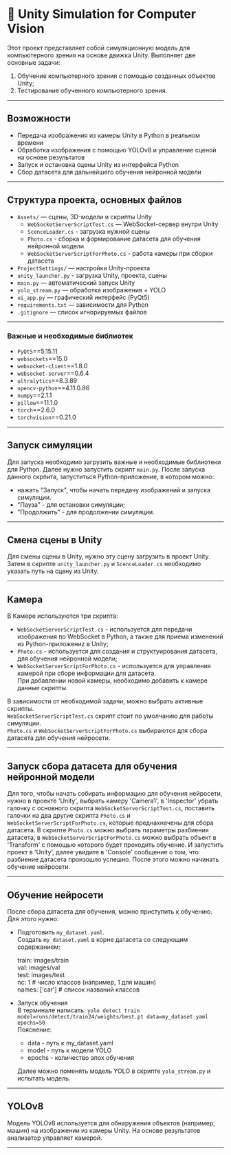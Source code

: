 # 🧠 Unity Simulation for Computer Vision

Этот проект представляет собой симуляционную модель для компьютерного зрения на основе движка Unity. 
Выполняет две основные задачи: 
1. Обучение компьютерного зрения с помощью созданных объектов Unity;
2. Тестирование обученного компьютерного зрения. 

---

## Возможности

-  Передача изображения из камеры Unity в Python в реальном времени
-  Обработка изображения с помощью YOLOv8 и управление сценой на основе результатов
-  Запуск и остановка сцены Unity из интерфейса Python
-  Сбор датасета для дальнейшего обучения нейронной модели

---

## Структура проекта, основных файлов

- `Assets/` — сцены, 3D-модели и скрипты Unity
  - `WebSocketServerScriptTest.cs` — WebSocket-сервер внутри Unity
  - `ScenceLoader.cs` - загрузка нужной сцены
  - `Photo.cs` - сборка и формирование датасета для обучения нейронной модели
  - `WebSocketServerScriptForPhoto.cs` - работа камеры при сборки датасета
- `ProjectSettings/` — настройки Unity-проекта
- `unity_launcher.py` - загрузка Unity, проекта, сцены
- `main.py` — автоматический запуск Unity
- `yolo_stream.py` — обработка изображения + YOLO
- `ui_app.py` — графический интерфейс (PyQt5)
- `requirements.txt` — зависимости для Python
- `.gitignore` — список игнорируемых файлов

---

### Важные и необходимые библиотек
- `PyQt5`==5.15.11
- `websockets`==15.0
- `websocket-client`==1.8.0
- `websocket-server`==0.6.4
- `ultralytics`==8.3.89
- `opencv-python`==4.11.0.86
- `numpy`==2.1.1
- `pillow`==11.1.0
- `torch`==2.6.0
- `torchvision`==0.21.0

---

## Запуск симуляции

Для запуска необходимо загрузить важные и необходимые библиотеки для Python. Далее нужно запустить скрипт `main.py`. 
После запуска данного скрпита, запуститься Python-приложение, в котором можно:
- нажать "Запуск", чтобы начать передачу изображений и запуска симуляции.
- "Пауза" - для остановки симуляции;
- "Продолжить" - для продолжении симуляции.

---

## Смена сцены в Unity
Для смены сцены в Unity, нужно эту сцену загрузить в проект Unity. Затем в скрипте `unity_launcher.py` и `ScenceLoader.cs` необходимо указать путь на сцену из Unity. 

---

## Камера
В Камере используются три скрипта:
- `WebSocketServerScriptTest.cs` - используется для передачи изображения по WebSocket в Python, а также для приема изменений из Python-приложениz в Unity;
- `Photo.cs` - используется для создания и структуирования датасета, для обучения нейронной модели;
- `WebSocketServerScriptForPhoto.cs` - используется для управления камерой при сборе информации для датасета. <br>
При добавлении новой камеры, необходимо добавить к камере данные скрипты. <br>

В зависимости от необходимой задачи, можно выбрать активные скрипты. <br>
`WebSocketServerScriptTest.cs` скрипт стоит по умолчанию для работы симуляции. <br>
`Photo.cs` и `WebSocketServerScriptForPhoto.cs` выбираются для сбора датасета для обучения нейросети.

---

## Запуск сбора датасета для обучения нейронной модели
Для того, чтобы начать собирать информацию для обучения нейросети, нужно в проекте 'Unity', выбрать камеру 'Camera1', в 'Inspector' убрать галочку с основного скрипта `WebSocketServerScriptTest.cs`, поставить галочки на два другие скрипта `Photo.cs` и `WebSocketServerScriptForPhoto.cs`, которые преднахначены для сбора датасета.
В скрипте `Photo.cs` можно выбрать параметры разбиения датасета, в `WebSocketServerScriptForPhoto.cs` можно выбрать объект в 'Transform' с помощью которого будет проходить обучение. И запустить проект в 'Unity', далее увидите в 'Console' сообщение о том, что разбиение датасета произошло успешно. После этого можно начинать обучение нейросети.

---

## Обучение нейросети
После сбора датасета для обучения, можно приступить к обучению. Для этого нужно:
- Подготовить `my_dataset.yaml`. <br>
  Создать `my_dataset.yaml` в корне датасета со следующим содержанием: <br>
  
  train: images/train <br>
  val: images/val <br>
  test: images/test <br>
  nc: 1  # число классов (например, 1 для машин) <br>
  names: ['car']  # список названий классов <br>
  
- Запуск обучения <br>
  В терминале написать: `yolo detect train model=runs/detect/train24/weights/best.pt data=my_dataset.yaml epochs=50` <br>
  Пояснение: <br>
  - data - путь к my_dataset.yaml
  - model - путь к модели YOLO
  - epochs - количество эпох обучения

  Далее можно поменять модель YOLO в скрипте `yolo_stream.py` и испытать модель. 
  
--- 

## YOLOv8
Модель YOLOv8 используется для обнаружения объектов (например, машин) на изображении из камеры Unity. На основе результатов анализатор управляет камерой.

---

